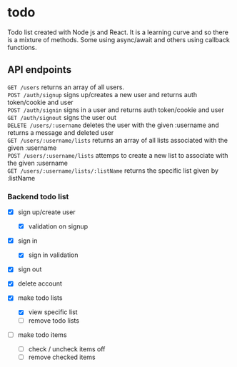 # todo
Todo list created with Node js and React. It is a learning curve and so there is a mixture
of methods. Some using async/await and others using callback functions.

## API endpoints

``` GET /users ``` returns an array of all users.    
``` POST /auth/signup ``` signs up/creates a new user and returns auth token/cookie and user  
``` POST /auth/signin ``` signs in a user and returns auth token/cookie and user    
``` GET /auth/signout ``` signs the user out    
``` DELETE /users/:username ``` deletes the user with the given :username  and returns a message and deleted user      
``` GET /users/:username/lists ``` returns an array of all lists associated with the given :username  
``` POST /users/:username/lists ``` attemps to create a new list to associate with the given :username    
``` GET /users/:username/lists/:listName ``` returns the specific list given by :listName

### Backend todo list
- [x] sign up/create user  
  - [x] validation on signup

- [x] sign in    
  - [x] sign in validation  

- [x] sign out  

- [x] delete account

- [x] make todo lists  
  - [x] view specific list  
  - [ ] remove todo lists

- [ ] make todo items  
  - [ ] check / uncheck items off  
   - [ ] remove checked items  
